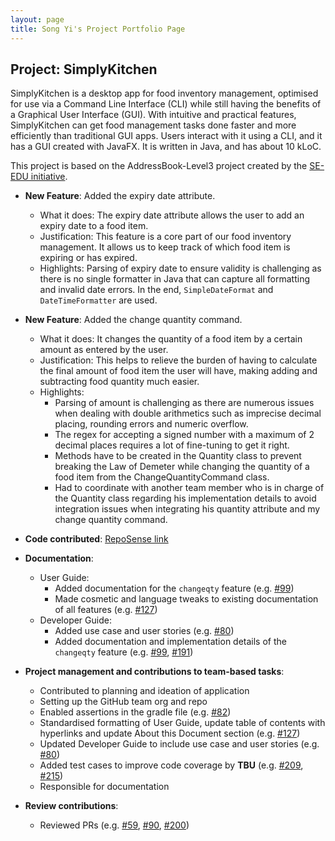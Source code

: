 ```yaml
---
layout: page
title: Song Yi's Project Portfolio Page
---
```


## Project: SimplyKitchen

SimplyKitchen is a desktop app for food inventory management, optimised for use via a Command Line Interface (CLI) while still having the benefits of a Graphical User Interface (GUI). With intuitive and practical features, SimplyKitchen can get food management tasks done faster and more efficiently than traditional GUI apps.
Users interact with it using a CLI, and it has a GUI created with JavaFX. It is written in Java, and has about 10 kLoC.

This project is based on the AddressBook-Level3 project created by the [SE-EDU initiative](https://se-education.org/).

* **New Feature**: Added the expiry date attribute.
  * What it does: The expiry date attribute allows the user to add an expiry date to a food item.
  * Justification: This feature is a core part of our food inventory management. It allows us to keep track of which food item is expiring or has expired.
  * Highlights: Parsing of expiry date to ensure validity is challenging as there is no single formatter in Java that can capture all formatting and invalid date errors. In the end, `SimpleDateFormat` and `DateTimeFormatter` are used.

* **New Feature**: Added the change quantity command.
  * What it does: It changes the quantity of a food item by a certain amount as entered by the user.
  * Justification: This helps to relieve the burden of having to calculate the final amount of food item the user will have, making adding and subtracting food quantity much easier.
  * Highlights:
    * Parsing of amount is challenging as there are numerous issues when dealing with double arithmetics such as imprecise decimal placing, rounding errors and numeric overflow.
    * The regex for accepting a signed number with a maximum of 2 decimal places requires a lot of fine-tuning to get it right.
    * Methods have to be created in the Quantity class to prevent breaking the Law of Demeter while changing the quantity of a food item from the ChangeQuantityCommand class.
    * Had to coordinate with another team member who is in charge of the Quantity class regarding his implementation details to avoid integration issues when integrating his quantity attribute and my change quantity command.

* **Code contributed**: [RepoSense link](https://nus-cs2103-ay2021s1.github.io/tp-dashboard/#breakdown=true&search=songyi98&sort=groupTitle&sortWithin=title&since=2020-08-14&timeframe=commit&mergegroup=&groupSelect=groupByRepos&checkedFileTypes=docs~functional-code~test-code~other)

* **Documentation**:
  * User Guide:
    * Added documentation for the `changeqty` feature (e.g. [\#99](https://github.com/AY2021S1-CS2103T-F13-4/tp/pull/99))
    * Made cosmetic and language tweaks to existing documentation of all features (e.g. [\#127](https://github.com/AY2021S1-CS2103T-F13-4/tp/pull/127))
  * Developer Guide:
    * Added use case and user stories (e.g. [\#80](https://github.com/AY2021S1-CS2103T-F13-4/tp/pull/80))
    * Added documentation and implementation details of the `changeqty` feature (e.g. [\#99](https://github.com/AY2021S1-CS2103T-F13-4/tp/pull/99), [\#191](https://github.com/AY2021S1-CS2103T-F13-4/tp/pull/191))

* **Project management and contributions to team-based tasks**:
  * Contributed to planning and ideation of application
  * Setting up the GitHub team org and repo
  * Enabled assertions in the gradle file (e.g. [\#82](https://github.com/AY2021S1-CS2103T-F13-4/tp/pull/82))
  * Standardised formatting of User Guide, update table of contents with hyperlinks and update About this Document section (e.g. [\#127](https://github.com/AY2021S1-CS2103T-F13-4/tp/pull/127))
  * Updated Developer Guide to include use case and user stories (e.g. [\#80](https://github.com/AY2021S1-CS2103T-F13-4/tp/pull/80))
  * Added test cases to improve code coverage by **TBU** (e.g. [\#209](https://github.com/AY2021S1-CS2103T-F13-4/tp/pull/209), [\#215](https://github.com/AY2021S1-CS2103T-F13-4/tp/pull/215))
  * Responsible for documentation

* **Review contributions**:
  * Reviewed PRs (e.g. [\#59](https://github.com/AY2021S1-CS2103T-F13-4/tp/pull/59), [\#90](https://github.com/AY2021S1-CS2103T-F13-4/tp/pull/90), [\#200](https://github.com/AY2021S1-CS2103T-F13-4/tp/pull/200))
